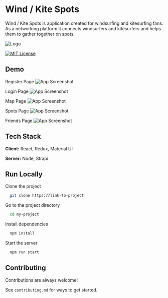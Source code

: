 # Wind / Kite Spots

Wind / Kite Spots is application created for windsurfing and kitesurfing fans. As a networking platform it connects windsurfers and kitesurfers and helps them to gather together on spots.

![Logo](........)

[![MIT License](https://img.shields.io/badge/License-MIT-green.svg)](https://choosealicense.com/licenses/mit/)

## Demo

Register Page
![App Screenshot](https://via.placeholder.com/468x300?text=App+Screenshot+Here)

Login Page
![App Screenshot](https://via.placeholder.com/468x300?text=App+Screenshot+Here)

Map Page
![App Screenshot](https://via.placeholder.com/468x300?text=App+Screenshot+Here)

Spots Page
![App Screenshot](https://via.placeholder.com/468x300?text=App+Screenshot+Here)

Friends Page
![App Screenshot](https://via.placeholder.com/468x300?text=App+Screenshot+Here)

## Tech Stack

**Client:** React, Redux, Material UI

**Server:** Node, Strapi

## Run Locally

Clone the project

```bash
  git clone https://link-to-project
```

Go to the project directory

```bash
  cd my-project
```

Install dependencies

```bash
  npm install
```

Start the server

```bash
  npm run start
```

## Contributing

Contributions are always welcome!

See `contributing.md` for ways to get started.
